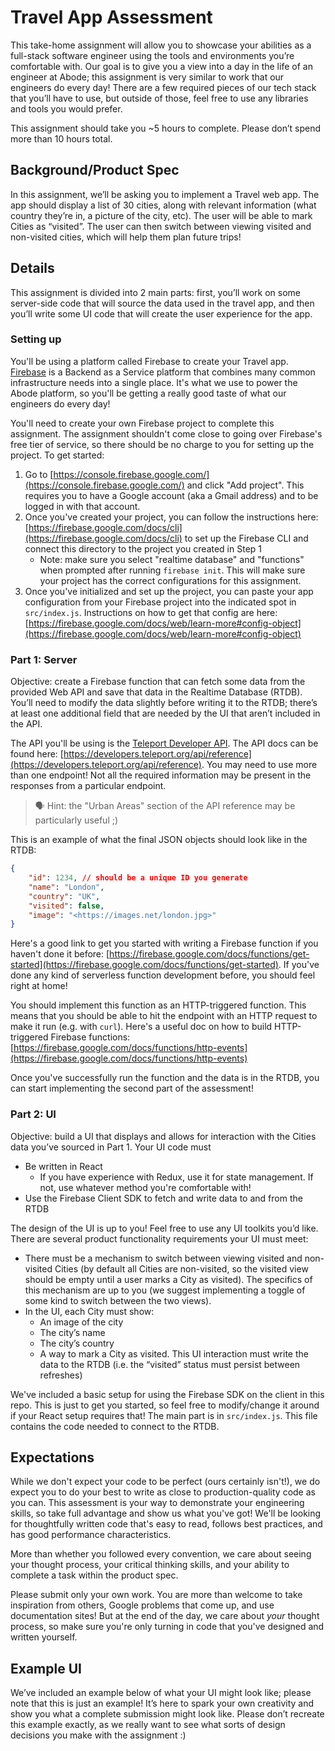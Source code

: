 # Travel App Assessment

This take-home assignment will allow you to showcase your abilities as a full-stack software engineer using the tools and environments you’re comfortable with. Our goal is to give you a view into a day in the life of an engineer at Abode; this assignment is very similar to work that our engineers do every day! There are a few required pieces of our tech stack that you’ll have to use, but outside of those, feel free to use any libraries and tools you would prefer.

This assignment should take you ~5 hours to complete. Please don’t spend more than 10 hours total.

## Background/Product Spec

In this assignment, we’ll be asking you to implement a Travel web app. The app should display a list of 30 cities, along with relevant information (what country they’re in, a picture of the city, etc). The user will be able to mark Cities as “visited”.  The user can then switch between viewing visited and non-visited cities, which will help them plan future trips!

## Details

This assignment is divided into 2 main parts: first, you’ll work on some server-side code that will source the data used in the travel app, and then you’ll write some UI code that will create the user experience for the app.

### Setting up

You'll be using a platform called Firebase to create your Travel app. [Firebase](https://firebase.google.com/) is a Backend as a Service platform that combines many common infrastructure needs into a single place. It's what we use to power the Abode platform, so you'll be getting a really good taste of what our engineers do every day!

You'll need to create your own Firebase project to complete this assignment. The assignment shouldn't come close to going over Firebase's free tier of service, so there should be no charge to you for setting up the project. To get started:

1. Go to [https://console.firebase.google.com/](https://console.firebase.google.com/) and click "Add project". This requires you to have a Google account (aka a Gmail address) and to be logged in with that account.
2. Once you've created your project, you can follow the instructions here: [https://firebase.google.com/docs/cli](https://firebase.google.com/docs/cli) to set up the Firebase CLI and connect this directory to the project you created in Step 1
    - Note: make sure you select "realtime database" and "functions" when prompted after running `firebase init`. This will make sure your project has the correct configurations for this assignment.
3. Once you've initialized and set up the project, you can paste your app configuration from your Firebase project into the indicated spot in `src/index.js`. Instructions on how to get that config are here: [https://firebase.google.com/docs/web/learn-more#config-object](https://firebase.google.com/docs/web/learn-more#config-object)

### Part 1: Server

Objective: create a Firebase function that can fetch some data from the provided Web API and save that data in the Realtime Database (RTDB). You’ll need to modify the data slightly before writing it to the RTDB; there’s at least one additional field that are needed by the UI that aren’t included in the API.

The API you'll be using is the [Teleport Developer API](https://developers.teleport.org/). The API docs can be found here: [https://developers.teleport.org/api/reference](https://developers.teleport.org/api/reference). You may need to use more than one endpoint! Not all the required information may be present in the responses from a particular endpoint.

> 🗣️ Hint: the "Urban Areas" section of the API reference may be particularly useful ;)
> 

This is an example of what the final JSON objects should look like in the RTDB:

```json
{
	"id": 1234, // should be a unique ID you generate
	"name": "London",
	"country": "UK",
	"visited": false,
	"image": "<https://images.net/london.jpg>"
}

```

Here's a good link to get you started with writing a Firebase function if you haven't done it before: [https://firebase.google.com/docs/functions/get-started](https://firebase.google.com/docs/functions/get-started). If you've done any kind of serverless function development before, you should feel right at home!

You should implement this function as an HTTP-triggered function. This means that you should be able to hit the endpoint with an HTTP request to make it run (e.g. with `curl`). Here's a useful doc on how to build HTTP-triggered Firebase functions: [https://firebase.google.com/docs/functions/http-events](https://firebase.google.com/docs/functions/http-events)

Once you've successfully run the function and the data is in the RTDB, you can start implementing the second part of the assessment!

### Part 2: UI

Objective: build a UI that displays and allows for interaction with the Cities data you’ve sourced in Part 1. Your UI code must

- Be written in React
    - If you have experience with Redux, use it for state management. If not, use whatever method you're comfortable with!
- Use the Firebase Client SDK to fetch and write data to and from the RTDB

The design of the UI is up to you! Feel free to use any UI toolkits you’d like. There are several product functionality requirements your UI must meet:

- There must be a mechanism to switch between viewing visited and non-visited Cities (by default all Cities are non-visited, so the visited view should be empty until a user marks a City as visited). The specifics of this mechanism are up to you (we suggest implementing a toggle of some kind to switch between the two views).
- In the UI, each City must show:
    - An image of the city
    - The city’s name
    - The city’s country
    - A way to mark a City as visited. This UI interaction must write the data to the RTDB (i.e. the “visited” status must persist between refreshes)

We've included a basic setup for using the Firebase SDK on the client in this repo. This is just to get you started, so feel free to modify/change it around if your React setup requires that!
The main part is in `src/index.js`. This file contains the code needed to connect to the RTDB.

## Expectations

While we don't expect your code to be perfect (ours certainly isn't!), we do expect you to do your best to write as close to production-quality code as you can. This assessment is your way to demonstrate your engineering skills, so take full advantage and show us what you've got! We'll be looking for thoughtfully written code that's easy to read, follows best practices,
and has good performance characteristics.

More than whether you followed every convention, we care about seeing your thought process, your critical thinking skills, and your ability to complete a task within the product spec.

Please submit only your own work. You are more than welcome to take inspiration from others, Google problems that come up, and use documentation sites! But at the end of the day, we care about *your* thought process, so make sure you're only turning in code that you've designed and written yourself.

## Example UI

We’ve included an example below of what your UI might look like; please note that this is just an example! It’s here to spark your own creativity and show you what a complete submission might look like. Please don’t recreate this example exactly, as we really want to see what sorts of design decisions you make with the assignment :)
